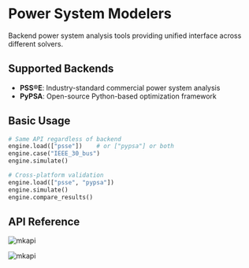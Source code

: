 # Power System Modelers

Backend power system analysis tools providing unified interface across different solvers.

## Supported Backends

- **PSS®E**: Industry-standard commercial power system analysis
- **PyPSA**: Open-source Python-based optimization framework

## Basic Usage

```python
# Same API regardless of backend
engine.load(["psse"])    # or ["pypsa"] or both
engine.case("IEEE_30_bus")
engine.simulate()

# Cross-platform validation
engine.load(["psse", "pypsa"])
engine.simulate()
engine.compare_results()
```

## API Reference

![mkapi](wecgrid.modelers.power_system_modeler.PowerSystemModeler)

![mkapi](wecgrid.modelers.grid_state.GridState)